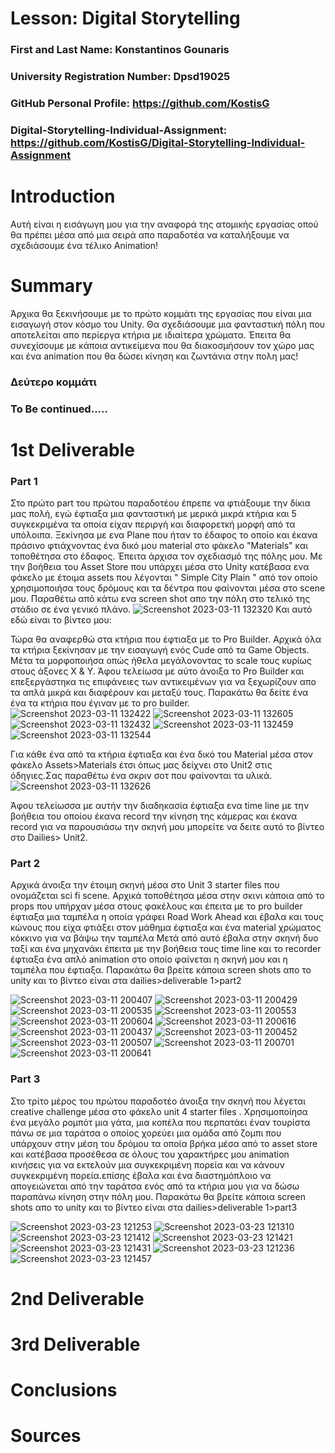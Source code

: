# Lesson: Digital Storytelling

### First and Last Name: Konstantinos Gounaris  
### University Registration Number: Dpsd19025
### GitHub Personal Profile: https://github.com/KostisG
### Digital-Storytelling-Individual-Assignment: https://github.com/KostisG/Digital-Storytelling-Individual-Assignment

# Introduction
Αυτή είναι η εισάγωγη μου για την αναφορά της ατομικής εργασίας οπού θα πρέπει μέσα από μια σειρά απο παραδοτέα να καταλήξουμε να σχεδιάσουμε ένα 
τέλικο Animation!

# Summary
Άρχικα θα ξεκινήσουμε με το πρώτο κομμάτι της εργασίας που είναι μια εισαγωγή στον κόσμο του Unity. Θα σχεδιάσουμε μια φανταστική πόλη 
που αποτελείται απο περίεργα κτήρια με ιδιαίτερα χρώματα. Έπειτα θα συνεχίσουμε με κάποια αντικείμενα που θα διακοσμήσουν τον χώρο μας και ένα animation 
που θα δώσει κίνηση και ζωντάνια στην πολη μας!

### Δεύτερο κομμάτι 
### To Be continued.....

# 1st Deliverable
### Part 1
Στο πρώτο part του πρώτου παραδοτέου έπρεπε να φτιάξουμε την δίκια μας πολή, εγώ έφτιαξα μια φανταστική με μερικά μικρά κτήρια και 5 συγκεκριμένα τα οποία είχαν 
περιργή και διαφορετκή μορφή από τα υπόλοιπα. Ξεκίνησα με ενα Plane που ήταν το έδαφος το οποίο και έκανα πράσινο φτιάχνοντας ένα δικό μου material στο φάκελο
"Materials" και τοποθέτησα στο έδαφος. Έπειτα άρχισα τον σχεδιασμό της πόλης μου. Με την βοήθεια του Asset Store που υπάρχει μέσα στο Unity κατέβασα ενα φάκελο με έτοιμα assets που λέγονται " Simple City Plain " από τον οποίο χρησιμοποιήσα τους δρόμους και τα δέντρα που φαίνονται μέσα στο scene μου. Παραθέτω από κάτω ενα screen shot απο την πόλη στο τελικό της στάδιο σε ένα γενικό πλάνο.
![Screenshot 2023-03-11 132320](https://user-images.githubusercontent.com/100956128/224502109-3a86acb7-f88a-4b8e-b9e5-b82813938ed5.png)
Και αυτό εδώ είναι το βίντεο μου:



Τώρα θα αναφερθώ στα κτήρια που έφτιαξα με το Pro Builder. Αρχικά όλα τα κτήρια ξεκίνησαν με την εισαγωγή ενός Cude από τα Game Objects. Μέτα τα μορφοποιήσα οπώς ήθελα μεγάλονοντας το scale τους κυρίως στους άξονες X & Y. Άφου τελείωσα με αύτο άνοιξα το Pro Builder και επεξεργάστηκα τις επιφάνειες των αντικειμένων για να ξεχωρίζουν απο τα απλά μικρά και διαφέρουν και μεταξύ τους. Παρακάτω θα δείτε ένα ένα τα κτήρια που έγιναν με το pro builder.
![Screenshot 2023-03-11 132422](https://user-images.githubusercontent.com/100956128/224502513-60b19ce0-e9d0-4323-8711-214b85858551.png)
![Screenshot 2023-03-11 132605](https://user-images.githubusercontent.com/100956128/224502520-21beeab9-8a1e-49e5-93a8-4c1616d93f29.png)
![Screenshot 2023-03-11 132432](https://user-images.githubusercontent.com/100956128/224502530-672a8285-157d-489c-80fa-5fe1282283c3.png)
![Screenshot 2023-03-11 132459](https://user-images.githubusercontent.com/100956128/224502541-1d80f12a-ef1f-4b83-b198-5a47e0870904.png)
![Screenshot 2023-03-11 132544](https://user-images.githubusercontent.com/100956128/224502577-9aedadd1-7ece-4cf1-9d46-70244ac5742b.png)

Για κάθε ένα από τα κτήρια έφτιαξα και ένα δικό του Material μέσα στον φάκελο Assets>Materials έτσι όπως μας δείχνει στο Unit2 στις όδηγιες.Σας παραθέτω ένα σκριν σοτ που φαίνονται τα υλικά.
![Screenshot 2023-03-11 132626](https://user-images.githubusercontent.com/100956128/224502744-39dde827-fd23-4db5-8d41-37bf7d900324.png)

Άφου τελείωσσα με αυτήν την διαδηκασία έφτιαξα ενα time line με την βοήθεια του οποίου έκανα record την κίνηση της κάμερας και έκανα record για να παρουσιάσω την σκηνή μου μπορείτε να δειτε αυτό το βίντεο στο Dailies> Unit2.

### Part 2
Αρχικά άνοιξα την έτοιμη σκηνή μέσα στο Unit 3 starter files που ονομάζεται sci fi scene. Αρχικά τοποθέτησα μέσα στην σκινι κάποια από το props που υπήρχαν μέσα στους φακέλους και έπειτα με το pro builder έφτιαξα μια ταμπέλα η οποία γράφει Road Work Ahead και έβαλα και τους κώνους που είχα φτιάξει στον μάθημα έφτιαξα και ένα material χρώματος κόκκινο για να βάψω την ταμπέλα 
Μετά από αυτό έβαλα στην σκηνή δυο ταξί και ένα μηχανάκι έπειτα με την βοήθεια τους time line και το recorder έφτιαξα ένα απλό animation στο οποίο φαίνεται η σκηνή μου και η ταμπέλα που έφτιαξα. Παρακάτω θα βρείτε κάποια screen shots απο το unity και το βίντεο είναι στα dailies>deliverable 1>part2

![Screenshot 2023-03-11 200407](https://user-images.githubusercontent.com/100956128/227173023-6be07719-868b-45c6-b61d-acbfa153df06.png)
![Screenshot 2023-03-11 200429](https://user-images.githubusercontent.com/100956128/227173056-1f49c6d1-4299-4684-949e-8960a0e7ba06.png)
![Screenshot 2023-03-11 200535](https://user-images.githubusercontent.com/100956128/227173123-4e6a19b8-132f-476c-b7ca-c4422a830bdf.png)
![Screenshot 2023-03-11 200553](https://user-images.githubusercontent.com/100956128/227173135-47c033df-9bed-446c-b785-4e3daec5ba05.png)
![Screenshot 2023-03-11 200604](https://user-images.githubusercontent.com/100956128/227173147-11d23c69-f064-47a5-8022-263bedc4366f.png)
![Screenshot 2023-03-11 200616](https://user-images.githubusercontent.com/100956128/227173157-19b10369-8bee-4524-a407-342f8dadde6e.png)
![Screenshot 2023-03-11 200437](https://user-images.githubusercontent.com/100956128/227173170-c24b9380-e7ed-477e-b852-1a4f3beee2ba.png)
![Screenshot 2023-03-11 200452](https://user-images.githubusercontent.com/100956128/227173180-7ca6aabd-abfa-4383-bfe8-ac532968c64d.png)
![Screenshot 2023-03-11 200507](https://user-images.githubusercontent.com/100956128/227173187-23adcd85-8a8e-4ef8-9772-1f9389bee02a.png)
![Screenshot 2023-03-11 200701](https://user-images.githubusercontent.com/100956128/227173194-c329ded9-485a-47c9-8d1b-efaa00ecab6f.png)
![Screenshot 2023-03-11 200641](https://user-images.githubusercontent.com/100956128/227173203-8f71aeb8-9800-4949-9404-fb8e16843a8f.png)


### Part 3
Στο τρίτο μέρος του πρώτου παραδοτέο άνοιξα την σκηνή που λέγεται creative challenge μέσα στο φάκελο unit 4 starter files . Χρησιμοποίησα ένα μεγάλο ρομπότ μια γάτα, μια κοπέλα που περπατάει έναν τουρίστα πάνω σε μια ταράτσα ο οποίος χορεύει μια ομάδα από ζομπι που υπάρχουν στην μέση του δρόμου τα οποία βρήκα μέσα από το asset store και κατέβασα προσέθεσα σε όλους του χαρακτήρες μου animation κινήσεις για να εκτελούν μια συγκεκριμένη πορεία και να κάνουν συγκεκριμένη πορεία.επίσης έβαλα και ένα διαστημόπλοιο να απογειώνεται από την ταράτσα ενός από τα κτήρια μου για να δώσω παραπάνω κίνηση στην πόλη μου. Παρακάτω θα βρείτε κάποια screen shots απο το unity και το βίντεο είναι στα dailies>deliverable 1>part3

![Screenshot 2023-03-23 121253](https://user-images.githubusercontent.com/100956128/227173514-e99a9d4f-b35e-45e4-8260-a087bf7cd1da.png)
![Screenshot 2023-03-23 121310](https://user-images.githubusercontent.com/100956128/227173529-981182cf-f24e-4eb4-a033-db72520d488f.png)
![Screenshot 2023-03-23 121412](https://user-images.githubusercontent.com/100956128/227173537-6fbcfe05-2633-4cf7-a355-cac31b25302d.png)
![Screenshot 2023-03-23 121421](https://user-images.githubusercontent.com/100956128/227173543-cd0cd3dc-9b88-46d9-9922-9d602b28f5eb.png)
![Screenshot 2023-03-23 121431](https://user-images.githubusercontent.com/100956128/227173550-20127279-2d84-48ca-a090-d1b5c256ea84.png)
![Screenshot 2023-03-23 121236](https://user-images.githubusercontent.com/100956128/227173563-464e3152-eea2-41b4-94de-54000ec36ff6.png)
![Screenshot 2023-03-23 121457](https://user-images.githubusercontent.com/100956128/227173569-23c2cd02-f47e-4ca4-a6f9-a18a2957e9b9.png)







# 2nd Deliverable


# 3rd Deliverable 


# Conclusions


# Sources
